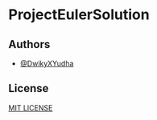 # ProjectEulerSolution

## Authors

- [@DwikyXYudha](https://github.com/DwikyXYudha)

## License

[MIT LICENSE](LICENSE)
